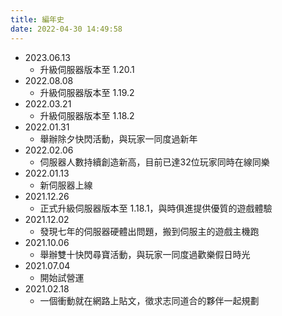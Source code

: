```yaml
---
title: 編年史
date: 2022-04-30 14:49:58
---
```

- 2023.06.13
    - 升級伺服器版本至 1.20.1
- 2022.08.08
    - 升級伺服器版本至 1.19.2
- 2022.03.21
    - 升級伺服器版本至 1.18.2
- 2022.01.31
    - 舉辦除夕快閃活動，與玩家一同度過新年
- 2022.02.06
    - 伺服器人數持續創造新高，目前已達32位玩家同時在線同樂
- 2022.01.13
    - 新伺服器上線
- 2021.12.26
    - 正式升級伺服器版本至 1.18.1，與時俱進提供優質的遊戲體驗
- 2021.12.02
    - 發現七年的伺服器硬體出問題，搬到伺服主的遊戲主機跑
- 2021.10.06
    - 舉辦雙十快閃尋寶活動，與玩家一同度過歡樂假日時光
- 2021.07.04
    - 開始試營運
- 2021.02.18
    - 一個衝動就在網路上貼文，徵求志同道合的夥伴一起規劃
